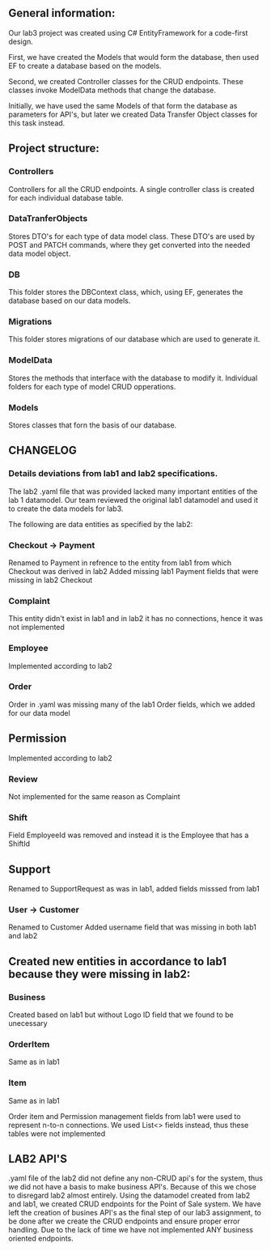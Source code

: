 ## General information:
                          

Our lab3 project was created using C# EntityFramework for a code-first design.
                          

First, we have created the Models that would form the database, then used EF to create a database based on the models.
                          

Second, we created Controller classes for the CRUD endpoints. These classes invoke ModelData methods that change the database.
                          

Initially, we have used the same Models of that form the database as parameters for API's, but later we created Data Transfer Object classes for this task instead.
                          

 
                          

## Project structure:
                          

### Controllers
                          

Controllers for all the CRUD endpoints. A single controller class is created for each individual database table.
                          

### DataTranferObjects
                          

Stores DTO's for each type of data model class. These DTO's are used by POST and PATCH commands, where they get converted into the needed data model object.
                          

### DB
                          

This folder stores the DBContext class, which, using EF, generates the database based on our data models.
                          

### Migrations
                          

This folder stores migrations of our database which are used to generate it.
                          

### ModelData
                          

Stores the methods that interface with the database to modify it. Individual folders for each type of model CRUD opperations.
                          

### Models
Stores classes that forn the basis of our database.

## CHANGELOG
### Details deviations from lab1 and lab2 specifications. 

The lab2 .yaml file that was provided lacked many important entities of the lab 1 datamodel. 
Our team reviewed the original lab1 datamodel and used it to create the data models for lab3. 

The following are data entities as specified by the lab2:

### Checkout -> Payment
Renamed to Payment in refrence to the entity from lab1 from which Checkout was derived in lab2
Added missing lab1 Payment fields that were missing in lab2 Checkout

### Complaint
This entity didn't exist in lab1 and in lab2 it has no connections, hence it was not implemented

### Employee
Implemented according to lab2

### Order
Order in .yaml was missing many of the lab1 Order fields, which we added for our data model
## Permission
Implemented according to lab2

### Review
Not implemented for the same reason as Complaint

### Shift
Field EmployeeId was removed and instead it is the Employee that has a ShiftId	
## Support
Renamed to SupportRequest as was in lab1, added fields misssed from lab1

### User -> Customer
Renamed to Customer
Added username field that was missing in both lab1 and lab2


## Created new entities in accordance to lab1 because they were missing in lab2:

### Business
Created based on lab1 but without Logo ID field that we found to be unecessary

### OrderItem
Same as in lab1

### Item
Same as in lab1

Order item and Permission management fields from lab1 were used to represent n-to-n connections. We used List<> fields instead, thus these tables were not implemented


## LAB2 API'S
.yaml file of the lab2 did not define any non-CRUD api's for the system, thus we did not have a basis to make business API's. 
Because of this we chose to disregard lab2 almost entirely. Using the datamodel created from lab2 and lab1, we created CRUD endpoints for the Point of Sale system. 
We have left the creation of busines API's as the final step of our lab3 assignment, to be done after we create the CRUD endpoints and ensure proper error handling. 
Due to the lack of time we have not implemented ANY business oriented endpoints. 
